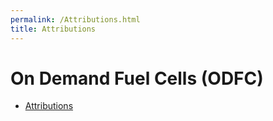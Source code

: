 ```yaml
---
permalink: /Attributions.html
title: Attributions
---
```


<!--
Attributions.md v1.0.1.0
On Demand Fuel Cells (ODFC)
created: 01 Feb 2022
updated: 01 Feb 2022
-->

# On Demand Fuel Cells (ODFC)

- [Attributions](../attributions.md)

<!-- this file CC BY-NC-ND 3.0 Unported by zer0Kerbal-->
